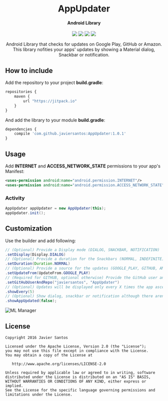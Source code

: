 <h1 align="center">AppUpdater</h1>
<h4 align="center">Android Library</h4>

<p align="center">
  <a target="_blank" href="https://android-arsenal.com/api?level=8"><img src="https://img.shields.io/badge/API-8%2B-orange.svg"></a>
  <a target="_blank" href="https://travis-ci.org/javiersantos/AppUpdater"><img src="https://travis-ci.org/javiersantos/AppUpdater.svg?branch=master"></a>
  <a target="_blank" href="https://www.paypal.me/javiersantos" title="Donate using PayPal"><img src="https://img.shields.io/badge/paypal-donate-yellow.svg" /></a>
  <a target="_blank" href="http://patreon.com/javiersantos" title="Donate using Patreon"><img src="https://img.shields.io/badge/patreon-donate-yellow.svg" /></a>
</p>

<p align="center">Android Library that checks for updates on Google Play, GitHub or Amazon. This library nofities your apps' updates by showing a Material dialog, Snackbar or notification.</p>

## How to include
Add the repository to your project **build.gradle**:
```Javascript
repositories {
    maven {
        url "https://jitpack.io"
    }
}
```

And add the library to your module **build.gradle**:
```Javascript
dependencies {
    compile 'com.github.javiersantos:AppUpdater:1.0.1'
}
```

## Usage
Add **INTERNET** and **ACCESS_NETWORK_STATE** permissions to your app's Manifest:
```xml
<uses-permission android:name="android.permission.INTERNET"/>
<uses-permission android:name="android.permission.ACCESS_NETWORK_STATE"/>
```

### Activity
```Java
AppUpdater appUpdater = new AppUpdater(this);
appUpdater.init();
```

## Customization

Use the builder and add following:
```Java
// (Optional) Provide a Display mode (DIALOG, SNACKBAR, NOTIFICATION)
.setDisplay(Display.DIALOG)
// (Optional) Provide a duration for the Snackbars (NORMAL, INDEFINITE)
.setDuration(Duration.NORMAL)
// (Optional) Provide a source for the updates (GOOGLE_PLAY, GITHUB, AMAZON) 
.setUpdateFrom(UpdateFrom.GOOGLE_PLAY)
// (Required for GITHUB, optional otherwise) Provide the GitHub user and repo where releases are available
.setGitHubUserAndRepo("javiersantos", "AppUpdater")
// (Optional) Updates will be displayed only every X times the app ascertains that a new update is availabl
.showEvery(5)
// (Optional) Show dialog, snackbar or notification although there aren't updates
.showAppUpdated(false);
```

![ML Manager](https://raw.githubusercontent.com/javiersantos/AppUpdater/master/Screenshots/banner.png)

## License
	Copyright 2016 Javier Santos
	
	Licensed under the Apache License, Version 2.0 (the "License");
	you may not use this file except in compliance with the License.
	You may obtain a copy of the License at
	
	   http://www.apache.org/licenses/LICENSE-2.0
	
	Unless required by applicable law or agreed to in writing, software
	distributed under the License is distributed on an "AS IS" BASIS,
	WITHOUT WARRANTIES OR CONDITIONS OF ANY KIND, either express or implied.
	See the License for the specific language governing permissions and
	limitations under the License.
